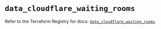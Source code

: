 # `data_cloudflare_waiting_rooms`

Refer to the Terraform Registry for docs: [`data_cloudflare_waiting_rooms`](https://registry.terraform.io/providers/cloudflare/cloudflare/5.1.0/docs/data-sources/waiting_rooms).
